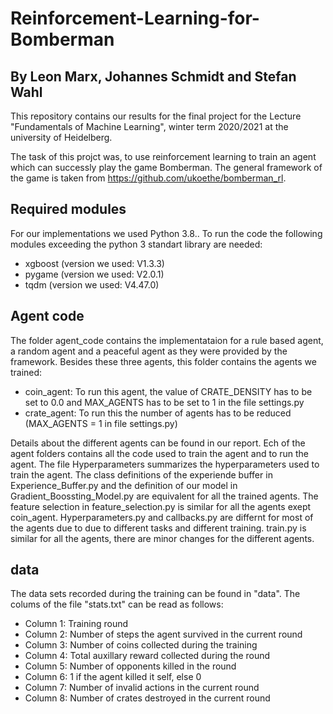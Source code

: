 # Reinforcement-Learning-for-Bomberman
## By Leon Marx, Johannes Schmidt and Stefan Wahl

This repository contains our results for the final project for the Lecture "Fundamentals of Machine Learning", winter term 2020/2021 at the university of Heidelberg.

The task of this projct was, to use reinforcement learning to train an agent which can successly play the game Bomberman. The general framework of the game is taken from https://github.com/ukoethe/bomberman_rl.

## Required modules

For our implementations we used Python 3.8.. To run the code the following modules exceeding the python 3 standart library are needed:

* xgboost (version we used: V1.3.3)
* pygame (version we used: V2.0.1)
* tqdm (version we used: V4.47.0)

## Agent code

The folder agent_code contains the implementataion for a rule based agent, a random agent and a peaceful agent as they were provided by the framework. Besides these three agents, this folder contains the agents we trained:

* coin_agent: To run this agent, the value of CRATE_DENSITY has to be set to 0.0 and MAX_AGENTS has to be set to 1 in the file settings.py
* crate_agent: To run this the number of agents has to be reduced (MAX_AGENTS = 1 in file settings.py)

Details about the different agents can be found in our report. Ech of the agent folders contains all the code used to train the agent and to run the agent. The file Hyperparameters summarizes the hyperparameters used to train the agent. The class definitions of the experiende buffer in Experience_Buffer.py and the definition of our model in Gradient_Boossting_Model.py are equivalent for all the trained agents. The feature selection in feature_selection.py is similar for all the agents exept coin_agent. Hyperparameters.py and callbacks.py are differnt for most of the agents due to due to different tasks and different training. train.py is similar for all the agents, there are minor changes for the different agents.

## data
The data sets recorded during the training can be found in "data". The colums of the file "stats.txt" can be read as follows:

* Column 1: Training round
* Column 2: Number of steps the agent survived in the current round
* Column 3: Number of coins collected during the training
* Column 4: Total auxillary reward collected during the round
* Column 5: Number of opponents killed in the round
* Column 6: 1 if the agent killed it self, else 0
* Column 7: Number of invalid actions in the current round
* Column 8: Number of crates destroyed in the current round
